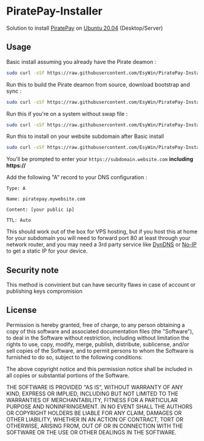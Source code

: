 # PiratePay-Installer

Solution to install [PiratePay](https://github.com/CryptocurrencyCheckout/PiratePay) on [Ubuntu 20.04](https://ubuntu.com/download) (Desktop/Server)

## Usage

Basic install assuming you already have the Pirate deamon :

```bash
sudo curl -sSf https://raw.githubusercontent.com/EsyWin/PiratePay-Installer/main/install.sh | bash
```

Run this to build the Pirate deamon from source, download bootstrap and sync :

```bash
sudo curl -sSf https://raw.githubusercontent.com/EsyWin/PiratePay-Installer/main/get-pirate.sh | bash
```

Run this if you're on a system without swap file :

```bash
sudo curl -sSf https://raw.githubusercontent.com/EsyWin/PiratePay-Installer/main/create-swap.sh | bash
```

Run this to install on your website subdomain after Basic install

```bash
sudo curl -sSf https://raw.githubusercontent.com/EsyWin/PiratePay-Installer/main/subdomain.sh | bash
```

You'll be prompted to enter your `https://subdomain.website.com` **including https://**

Add the following "A" record to your DNS configuration :

```
Type: A

Name: piratepay.mywebsite.com

Content: [your public ip]

TTL: Auto
```

This should work out of the box for VPS hosting, but if you host this at home for your subdomain you will need to forward port 80 at least through your network router, and you may need a 3rd party service like [DynDNS](https://account.dyn.com/) or [No-IP](https://www.noip.com/) to get a static IP for your device.

## Security note

This method is convinient but can have security flaws in case of account or publishing keys compromision

## License

Permission is hereby granted, free of charge, to any person obtaining a copy of this software and associated documentation files (the "Software"), to deal in the Software without restriction, including without limitation the rights to use, copy, modify, merge, publish, distribute, sublicense, and/or sell copies of the Software, and to permit persons to whom the Software is furnished to do so, subject to the following conditions:

The above copyright notice and this permission notice shall be included in all copies or substantial portions of the Software.

THE SOFTWARE IS PROVIDED "AS IS", WITHOUT WARRANTY OF ANY KIND, EXPRESS OR IMPLIED, INCLUDING BUT NOT LIMITED TO THE WARRANTIES OF MERCHANTABILITY, FITNESS FOR A PARTICULAR PURPOSE AND NONINFRINGEMENT. IN NO EVENT SHALL THE AUTHORS OR COPYRIGHT HOLDERS BE LIABLE FOR ANY CLAIM, DAMAGES OR OTHER LIABILITY, WHETHER IN AN ACTION OF CONTRACT, TORT OR OTHERWISE, ARISING FROM, OUT OF OR IN CONNECTION WITH THE SOFTWARE OR THE USE OR OTHER DEALINGS IN THE SOFTWARE.
